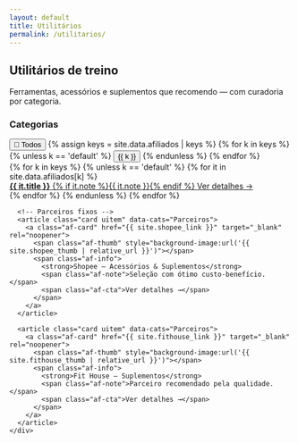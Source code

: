 ```yaml
---
layout: default
title: Utilitários
permalink: /utilitarios/
---
```


<section class="blog-header">
  <h1>Utilitários de treino</h1>
  <p>Ferramentas, acessórios e suplementos que recomendo — com curadoria por categoria.</p>
</section>

<div class="blog-layout">
  <!-- Barra lateral: categorias -->
  <aside class="blog-sidebar">
    <h3>Categorias</h3>
    <nav class="blog-filtros-vertical" id="ufiltros">
      <button class="on" data-filter="all">🧰 Todos</button>
      {% assign keys = site.data.afiliados | keys %}
      {% for k in keys %}
        {% unless k == 'default' %}
          <button data-filter="{{ k }}">{{ k }}</button>
        {% endunless %}
      {% endfor %}
    </nav>
  </aside>

  <!-- Lista -->
  <section class="blog-lista">
    <div class="cards" id="ugrid">
      {% for k in keys %}
        {% unless k == 'default' %}
          {% for it in site.data.afiliados[k] %}
            <article class="card uitem" data-cats="{{ k }}">
              <a class="af-card" href="{{ it.url }}" target="_blank" rel="noopener">
                <span class="af-thumb"
                      style="background-image:url('{{ it.image | default: site.default_af_thumb | relative_url }}')"></span>
                <span class="af-info">
                  <strong>{{ it.title }}</strong>
                  {% if it.note %}<span class="af-note">{{ it.note }}</span>{% endif %}
                  <span class="af-cta">Ver detalhes →</span>
                </span>
              </a>
            </article>
          {% endfor %}
        {% endunless %}
      {% endfor %}

      <!-- Parceiros fixos -->
      <article class="card uitem" data-cats="Parceiros">
        <a class="af-card" href="{{ site.shopee_link }}" target="_blank" rel="noopener">
          <span class="af-thumb" style="background-image:url('{{ site.shopee_thumb | relative_url }}')"></span>
          <span class="af-info">
            <strong>Shopee — Acessórios & Suplementos</strong>
            <span class="af-note">Seleção com ótimo custo-benefício.</span>
            <span class="af-cta">Ver detalhes →</span>
          </span>
        </a>
      </article>

      <article class="card uitem" data-cats="Parceiros">
        <a class="af-card" href="{{ site.fithouse_link }}" target="_blank" rel="noopener">
          <span class="af-thumb" style="background-image:url('{{ site.fithouse_thumb | relative_url }}')"></span>
          <span class="af-info">
            <strong>Fit House — Suplementos</strong>
            <span class="af-note">Parceiro recomendado pela qualidade.</span>
            <span class="af-cta">Ver detalhes →</span>
          </span>
        </a>
      </article>
    </div>
  </section>
</div>

<script>
(function(){
  const cards = Array.from(document.querySelectorAll('.uitem'));
  const btns  = Array.from(document.querySelectorAll('#ufiltros [data-filter]'));
  btns.forEach(btn=>{
    btn.addEventListener('click', ()=>{
      btns.forEach(b=>b.classList.remove('on'));
      btn.classList.add('on');
      const f = (btn.dataset.filter || 'all').toLowerCase();
      cards.forEach(c=>{
        const cats = (c.dataset.cats || '').toLowerCase();
        c.style.display = (f === 'all' || cats.includes(f)) ? '' : 'none';
      });
    });
  });
})();
</script>


